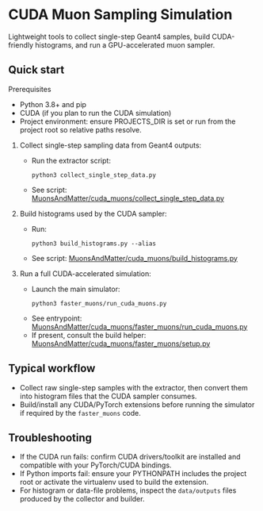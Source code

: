 # CUDA Muon Sampling Simulation

Lightweight tools to collect single-step Geant4 samples, build CUDA-friendly histograms, and run a GPU-accelerated muon sampler.

## Quick start

Prerequisites
- Python 3.8+ and pip
- CUDA (if you plan to run the CUDA simulation)
- Project environment: ensure PROJECTS_DIR is set or run from the project root so relative paths resolve.

1. Collect single-step sampling data from Geant4 outputs:
   - Run the extractor script:
     ```
     python3 collect_single_step_data.py
     ```
   - See script: [MuonsAndMatter/cuda_muons/collect_single_step_data.py](MuonsAndMatter/cuda_muons/collect_single_step_data.py)

2. Build histograms used by the CUDA sampler:
   - Run:
     ```
     python3 build_histograms.py --alias
     ```
   - See script: [MuonsAndMatter/cuda_muons/build_histograms.py](MuonsAndMatter/cuda_muons/build_histograms.py)

3. Run a full CUDA-accelerated simulation:
   - Launch the main simulator:
     ```
     python3 faster_muons/run_cuda_muons.py
     ```
   - See entrypoint: [MuonsAndMatter/cuda_muons/faster_muons/run_cuda_muons.py](MuonsAndMatter/cuda_muons/faster_muons/run_cuda_muons.py)
   - If present, consult the build helper: [MuonsAndMatter/cuda_muons/faster_muons/setup.py](MuonsAndMatter/cuda_muons/faster_muons/setup.py)

## Typical workflow

- Collect raw single-step samples with the extractor, then convert them into histogram files that the CUDA sampler consumes.
- Build/install any CUDA/PyTorch extensions before running the simulator if required by the `faster_muons` code.


## Troubleshooting

- If the CUDA run fails: confirm CUDA drivers/toolkit are installed and compatible with your PyTorch/CUDA bindings.
- If Python imports fail: ensure your PYTHONPATH includes the project root or activate the virtualenv used to build the extension.
- For histogram or data-file problems, inspect the `data/outputs` files produced by the collector and builder.

